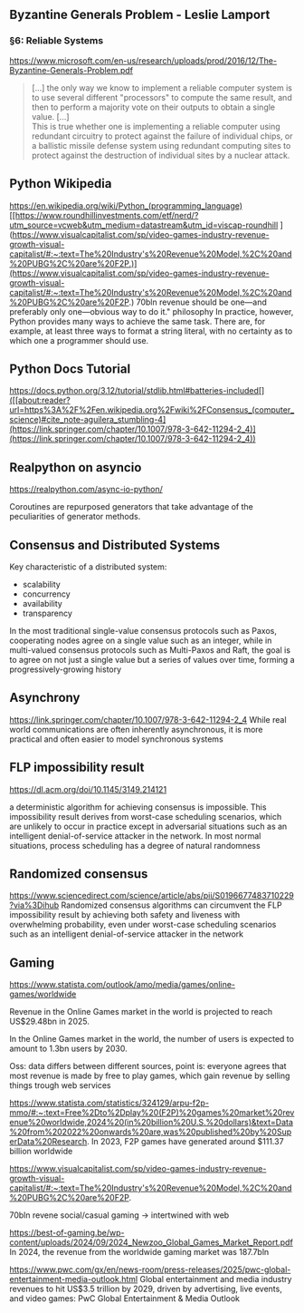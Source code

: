 ## Byzantine Generals Problem - Leslie Lamport
### §6: Reliable Systems
https://www.microsoft.com/en-us/research/uploads/prod/2016/12/The-Byzantine-Generals-Problem.pdf
> [...] the only way we know to implement a reliable computer system is to use several different "processors" to compute the same result, and then to perform a majority vote on their outputs to obtain a single value. [...] \
This is true whether one is implementing a reliable computer using redundant circuitry to protect against the failure of individual chips, or a ballistic missile defense system using redundant computing sites to protect against the destruction of individual sites by a nuclear attack.

## Python Wikipedia
https://en.wikipedia.org/wiki/Python_(programming_language)[[https://www.roundhillinvestments.com/etf/nerd/?utm_source=vcweb&utm_medium=datastream&utm_id=viscap-roundhill  ](https://www.visualcapitalist.com/sp/video-games-industry-revenue-growth-visual-capitalist/#:~:text=The%20Industry's%20Revenue%20Model,%2C%20and%20PUBG%2C%20are%20F2P.)](https://www.visualcapitalist.com/sp/video-games-industry-revenue-growth-visual-capitalist/#:~:text=The%20Industry's%20Revenue%20Model,%2C%20and%20PUBG%2C%20are%20F2P.)
70bln revenue  should be one—and preferably only one—obvious way to do it." philosophy
In practice, however, Python provides many ways to achieve the same task. There are, for example, at least three ways to format a string literal, with no certainty as to which one a programmer should use.

## Python Docs Tutorial
https://docs.python.org/3.12/tutorial/stdlib.html#batteries-included[]([[about:reader?url=https%3A%2F%2Fen.wikipedia.org%2Fwiki%2FConsensus_(computer_science)#cite_note-aguilera_stumbling-4](https://link.springer.com/chapter/10.1007/978-3-642-11294-2_4)](https://link.springer.com/chapter/10.1007/978-3-642-11294-2_4))
## Realpython on asyncio
https://realpython.com/async-io-python/

Coroutines are repurposed generators that take advantage of the peculiarities of generator methods.

## Consensus and Distributed Systems
Key characteristic of a distributed system:
- scalability
- concurrency
- availability
- transparency 

In the most traditional single-value consensus protocols such as Paxos, cooperating nodes agree on a single value such as an integer, while in multi-valued consensus protocols such as Multi-Paxos and Raft, the goal is to agree on not just a single value but a series of values over time, forming a progressively-growing history

## Asynchrony
https://link.springer.com/chapter/10.1007/978-3-642-11294-2_4 
While real world communications are often inherently asynchronous, it is more practical and often easier to model synchronous systems 

## FLP impossibility result
https://dl.acm.org/doi/10.1145/3149.214121

a deterministic algorithm for achieving consensus is impossible.
This impossibility result derives from worst-case scheduling scenarios, which are unlikely to occur in practice except in adversarial situations such as an intelligent denial-of-service attacker in the network. In most normal situations, process scheduling has a degree of natural randomness

## Randomized consensus 
https://www.sciencedirect.com/science/article/abs/pii/S0196677483710229?via%3Dihub
Randomized consensus algorithms can circumvent the FLP impossibility result by achieving both safety and liveness with overwhelming probability, even under worst-case scheduling scenarios such as an intelligent denial-of-service attacker in the network

## Gaming
https://www.statista.com/outlook/amo/media/games/online-games/worldwide

Revenue in the Online Games market in the world is projected to reach US$29.48bn in 2025.

In the Online Games market in the world, the number of users is expected to amount to 1.3bn users by 2030.


Oss: data differs between different sources, point is: everyone agrees that most revenue is made by free to play games, which gain revenue by selling things trough web services 

https://www.statista.com/statistics/324129/arpu-f2p-mmo/#:~:text=Free%2Dto%2Dplay%20(F2P)%20games%20market%20revenue%20worldwide,2024%20(in%20billion%20U.S.%20dollars)&text=Data%20from%202022%20onwards%20are,was%20published%20by%20SuperData%20Research.
In 2023, F2P games have generated around $111.37 billion worldwide

https://www.visualcapitalist.com/sp/video-games-industry-revenue-growth-visual-capitalist/#:~:text=The%20Industry's%20Revenue%20Model,%2C%20and%20PUBG%2C%20are%20F2P.

70bln revene social/casual gaming -> intertwined with web

https://best-of-gaming.be/wp-content/uploads/2024/09/2024_Newzoo_Global_Games_Market_Report.pdf
In 2024, the revenue from the worldwide gaming market was 187.7bln

https://www.pwc.com/gx/en/news-room/press-releases/2025/pwc-global-entertainment-media-outlook.html
Global entertainment and media industry revenues to hit US$3.5 trillion by 2029, driven by advertising, live events, and video games: PwC Global Entertainment & Media Outlook 
